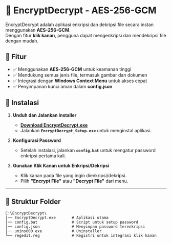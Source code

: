 # 🔐 EncryptDecrypt - AES-256-GCM

EncryptDecrypt adalah aplikasi enkripsi dan dekripsi file secara instan menggunakan **AES-256-GCM**.  
Dengan fitur **klik kanan**, pengguna dapat mengenkripsi dan mendekripsi file dengan mudah.

## 📌 Fitur
- ✅ Menggunakan **AES-256-GCM** untuk keamanan tinggi  
- ✅ Mendukung semua jenis file, termasuk gambar dan dokumen  
- ✅ Integrasi dengan **Windows Context Menu** untuk akses cepat  
- ✅ Penyimpanan kunci aman dalam **config.json**  

## 🚀 Instalasi
1. **Unduh dan Jalankan Installer**
   - **[Download EncryptDecrypt.exe](https://github.com/username/repository/releases/latest)**
   - Jalankan **`EncryptDecrypt_Setup.exe`** untuk menginstal aplikasi.

2. **Konfigurasi Password**
   - Setelah instalasi, jalankan **`config.bat`** untuk mengatur password enkripsi pertama kali.

3. **Gunakan Klik Kanan untuk Enkripsi/Dekripsi**
   - Klik kanan pada file yang ingin dienkripsi/dekripsi.
   - Pilih **"Encrypt File"** atau **"Decrypt File"** dari menu.

---

## 📂 Struktur Folder
```plaintext
C:\EncryptDecrypt\
│── EncryptDecrypt.exe       # Aplikasi utama
│── config.bat               # Script untuk setup password
│── config.json              # Menyimpan password terenkripsi
│── unins000.exe             # Uninstaller
└── regedit.reg              # Registri untuk integrasi klik kanan
